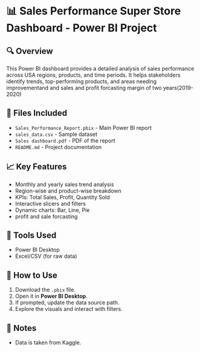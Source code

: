 # 📊 Sales Performance Super Store Dashboard - Power BI Project

## 🔍 Overview
This Power BI dashboard provides a detailed analysis of sales performance across USA regions, products, and time periods. It helps stakeholders identify trends, top-performing products, and areas needing improvementand and sales and profit forcasting  margin of two years(2019-2020)

## 📂 Files Included
- `Sales_Performance_Report.pbix` - Main Power BI report
- `sales_data.csv` - Sample dataset
- `Sales dashboard.pdf` - PDF of the report
- `README.md` - Project documentation

## 📈 Key Features
- Monthly and yearly sales trend analysis
- Region-wise and product-wise breakdown
- KPIs: Total Sales, Profit, Quantity Sold
- Interactive slicers and filters
- Dynamic charts: Bar, Line, Pie
- profit and sale forcasting 

## 🧰 Tools Used
- Power BI Desktop
- Excel/CSV (for raw data)


## 🚀 How to Use
1. Download the `.pbix` file.
2. Open it in **Power BI Desktop**.
3. If prompted, update the data source path.
4. Explore the visuals and interact with filters.

## 📌 Notes
- Data is taken from Kaggle.
